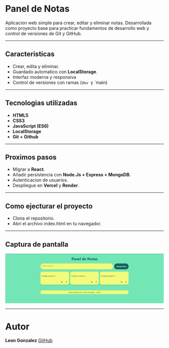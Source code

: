 # Panel de Notas

Aplicacion web simple para crear, editar y eliminar notas.
Desarrollada como proyecto base para practicar fundamentos de desarrollo web y control de versiones de Git y GitHub.

---

## Caracteristicas

- Crear, edita y eliminar.
- Guardado automatico con **LocalStorage**.
- Interfaz moderna y responsiva
- Control de versiones con ramas (`dev `y `main)

---

## Tecnologias utilizadas

- **HTML5**
- **CSS3**
- **JavaScript (ES6)**
- **LocalStorage**
- **Git + Github**

---

## Proximos pasos

- Migrar a **React**.
- Añadir persistencia con **Node.Js + Express + MongoDB**.
- Autenticacion de usuarios.
- Despliegue en **Vercel** y **Render**.

---

## Como ejecturar el proyecto

- Clona el repositorio.
- Abri el archivo index.html en tu navegador.

---

## Captura de pantalla

![Vista del panel](./screenshot.png)

---

# Autor

**Leon Gonzalez**
[GitHub](https://github.com/MaAhesKing26)
